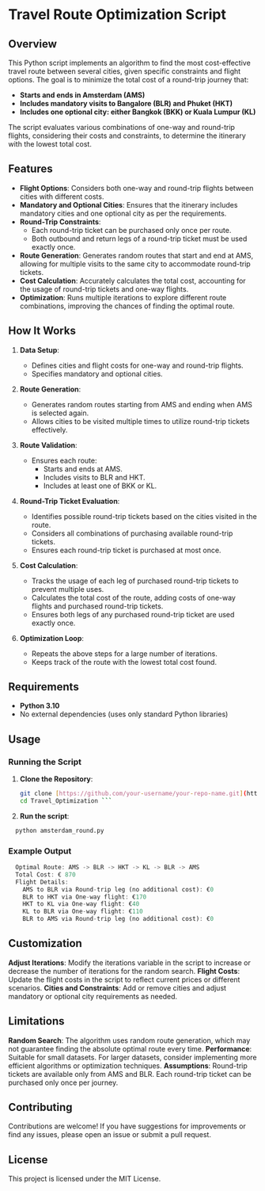# Travel Route Optimization Script

## Overview

This Python script implements an algorithm to find the most cost-effective travel route between several cities, given specific constraints and flight options. The goal is to minimize the total cost of a round-trip journey that:

- **Starts and ends in Amsterdam (AMS)**
- **Includes mandatory visits to Bangalore (BLR) and Phuket (HKT)**
- **Includes one optional city: either Bangkok (BKK) or Kuala Lumpur (KL)**

The script evaluates various combinations of one-way and round-trip flights, considering their costs and constraints, to determine the itinerary with the lowest total cost.

## Features

- **Flight Options**: Considers both one-way and round-trip flights between cities with different costs.
- **Mandatory and Optional Cities**: Ensures that the itinerary includes mandatory cities and one optional city as per the requirements.
- **Round-Trip Constraints**:
  - Each round-trip ticket can be purchased only once per route.
  - Both outbound and return legs of a round-trip ticket must be used exactly once.
- **Route Generation**: Generates random routes that start and end at AMS, allowing for multiple visits to the same city to accommodate round-trip tickets.
- **Cost Calculation**: Accurately calculates the total cost, accounting for the usage of round-trip tickets and one-way flights.
- **Optimization**: Runs multiple iterations to explore different route combinations, improving the chances of finding the optimal route.

## How It Works

1. **Data Setup**:
   - Defines cities and flight costs for one-way and round-trip flights.
   - Specifies mandatory and optional cities.

2. **Route Generation**:
   - Generates random routes starting from AMS and ending when AMS is selected again.
   - Allows cities to be visited multiple times to utilize round-trip tickets effectively.

3. **Route Validation**:
   - Ensures each route:
     - Starts and ends at AMS.
     - Includes visits to BLR and HKT.
     - Includes at least one of BKK or KL.

4. **Round-Trip Ticket Evaluation**:
   - Identifies possible round-trip tickets based on the cities visited in the route.
   - Considers all combinations of purchasing available round-trip tickets.
   - Ensures each round-trip ticket is purchased at most once.

5. **Cost Calculation**:
   - Tracks the usage of each leg of purchased round-trip tickets to prevent multiple uses.
   - Calculates the total cost of the route, adding costs of one-way flights and purchased round-trip tickets.
   - Ensures both legs of any purchased round-trip ticket are used exactly once.

6. **Optimization Loop**:
   - Repeats the above steps for a large number of iterations.
   - Keeps track of the route with the lowest total cost found.

## Requirements

- **Python 3.10**
- No external dependencies (uses only standard Python libraries)

## Usage

### Running the Script

1. **Clone the Repository**:

   ```bash
   git clone [https://github.com/your-username/your-repo-name.git](https://github.com/JeanLuc-Oudshoorn/Travel_Optimization.git)
   cd Travel_Optimization ``` 

2. **Run the script**:

  ```bash
    python amsterdam_round.py
  ```

### Example Output

  ```rust
    Optimal Route: AMS -> BLR -> HKT -> KL -> BLR -> AMS
    Total Cost: € 870
    Flight Details:
      AMS to BLR via Round-trip leg (no additional cost): €0
      BLR to HKT via One-way flight: €170
      HKT to KL via One-way flight: €40
      KL to BLR via One-way flight: €110
      BLR to AMS via Round-trip leg (no additional cost): €0
  ```

## Customization
**Adjust Iterations**: Modify the iterations variable in the script to increase or decrease the number of iterations for the random search.
**Flight Costs**: Update the flight costs in the script to reflect current prices or different scenarios.
**Cities and Constraints**: Add or remove cities and adjust mandatory or optional city requirements as needed.

## Limitations
**Random Search**: The algorithm uses random route generation, which may not guarantee finding the absolute optimal route every time.
**Performance**: Suitable for small datasets. For larger datasets, consider implementing more efficient algorithms or optimization techniques.
**Assumptions**:
Round-trip tickets are available only from AMS and BLR.
Each round-trip ticket can be purchased only once per journey.

## Contributing
Contributions are welcome! If you have suggestions for improvements or find any issues, please open an issue or submit a pull request.

## License
This project is licensed under the MIT License.


